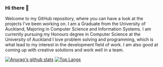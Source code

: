### Hi there 👋
Welcome to my GitHub repository, where you can have a look at the projects I've been working on.
I am a Graduate from the University of Auckland, Majoring in Computer Science and Information Systems. I am currently pursuing my Honours degree in Computer Science at the University of Auckland
I love problem solving and programming, which is what lead to my interest in the development field of work. I am also good at coming up with creative solutions and work well in a team.
<!--
**Kiyeo/Kiyeo*is a ✨ _special✨ repository because its `README.md(this file) appears on your GitHub profile.
Here are some ideas to get you started:
- 🔭 I’m currently working on ...
- 🌱 I’m currently learning ...
- 👯 I’m looking to collaborate on ...
- 🤔 I’m looking for help with ...
- 💬 Ask me about ...
- 📫 How to reach me: ...
- 😄 Pronouns: ...
- ⚡ Fun fact: ...
-->
[![Anurag's github stats](https://github-readme-stats.vercel.app/api?username=Kiyeo&show_icons=true&theme=algolia)](https://github.com/anuraghazra/github-readme-stats)
[![Top Langs](https://github-readme-stats.vercel.app/api/top-langs/?username=Kiyeo&layout=compact)](https://github.com/anuraghazra/github-readme-stats)
